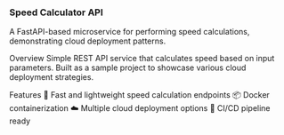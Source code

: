 ### Speed Calculator API
A FastAPI-based microservice for performing speed calculations, demonstrating cloud deployment patterns.

Overview
Simple REST API service that calculates speed based on input parameters. Built as a sample project to showcase various cloud deployment strategies.

Features
🚀 Fast and lightweight speed calculation endpoints
📦 Docker containerization
☁️ Multiple cloud deployment options
🔄 CI/CD pipeline ready
